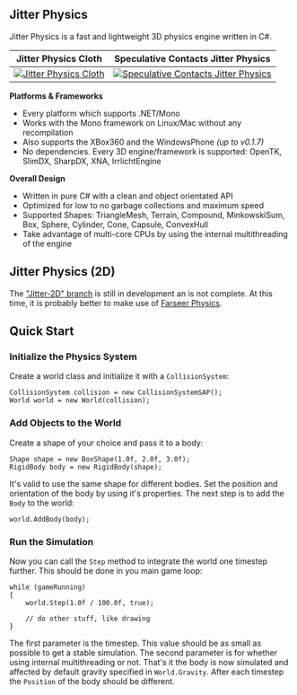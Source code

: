 ## Jitter Physics

Jitter Physics is a fast and lightweight 3D physics engine written in C#.

| Jitter Physics Cloth                  | Speculative Contacts Jitter Physics                  |
| :-----------------------------------: | :--------------------------------------------------: |
| [![Jitter Physics Cloth][img1]][vid1] | [![Speculative Contacts Jitter Physics][img2]][vid2] |


**Platforms & Frameworks**
 - Every platform which supports .NET/Mono 
 - Works with the Mono framework on Linux/Mac without any recompilation 
 - Also supports the XBox360 and the WindowsPhone _(up to v0.1.7)_
 - No dependencies. Every 3D engine/framework is supported: OpenTK, SlimDX, 
   SharpDX, XNA, IrrlichtEngine 

**Overall Design** 
 - Written in pure C# with a clean and object orientated API 
 - Optimized for low to no garbage collections and maximum speed 
 - Supported Shapes: TriangleMesh, Terrain, Compound, MinkowskiSum, Box, Sphere, 
   Cylinder, Cone, Capsule, ConvexHull 
 - Take advantage of multi-core CPUs by using the internal multithreading of 
   the engine 

## Jitter Physics (2D)

The ["Jitter-2D" branch][jitter2d] is still in development an is not complete.
At this time, it is probably better to make use of [Farseer Physics][farseer].

## Quick Start

### Initialize the Physics System
Create a world class and initialize it with a `CollisionSystem`:

    CollisionSystem collision = new CollisionSystemSAP();
    World world = new World(collision);

### Add Objects to the World
Create a shape of your choice and pass it to a body:

    Shape shape = new BoxShape(1.0f, 2.0f, 3.0f);
    RigidBody body = new RigidBody(shape);

It's valid to use the same shape for different bodies. 
Set the position and orientation of the body by using it's properties. 
The next step is to add the `Body` to the world:
 
    world.AddBody(body);
 
### Run the Simulation
Now you can call the `Step` method to integrate the world one timestep further. 
This should be done in you main game loop:
 
    while (gameRunning)
    {
        world.Step(1.0f / 100.0f, true);
        
        // do other stuff, like drawing
    }
 
The first parameter is the timestep. This value should be as small as possible 
to get a stable simulation. The second parameter is for whether using internal 
multithreading or not. That's it the body is now simulated and affected by 
default gravity specified in `World.Gravity`. After each timestep the `Position` 
of the body should be different.


[img1]: http://img.youtube.com/vi/cM23EJOFp3E/0.jpg
[vid1]: http://www.youtube.com/watch?v=
[img2]: http://img.youtube.com/vi/bKP2GZLlPWA/0.jpg
[vid2]: http://www.youtube.com/watch?v=bKP2GZLlPWA
[jitter2d]: https://github.com/mattleibow/jitterphysics/tree/Jitter-2D
[farseer]: https://farseerphysics.codeplex.com/
